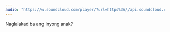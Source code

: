 ```yaml
---
audio: "https://w.soundcloud.com/player/?url=https%3A//api.soundcloud.com/tracks/1405643251%3Fsecret_token%3Ds-IEXQz8Bg5hj&color=%23ff5500&auto_play=true&hide_related=false&show_comments=true&show_user=true&show_reposts=false&show_teaser=true&visual=true"
---
```


Naglalakad ba ang inyong anak?